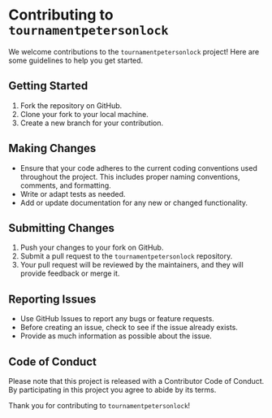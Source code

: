 # Contributing to `tournamentpetersonlock`

We welcome contributions to the `tournamentpetersonlock` project! Here are some guidelines to help you get started.

## Getting Started

1. Fork the repository on GitHub.
2. Clone your fork to your local machine.
3. Create a new branch for your contribution.

## Making Changes

- Ensure that your code adheres to the current coding conventions used throughout the project. This includes proper naming conventions, comments, and formatting.
- Write or adapt tests as needed.
- Add or update documentation for any new or changed functionality.

## Submitting Changes

1. Push your changes to your fork on GitHub.
2. Submit a pull request to the `tournamentpetersonlock` repository.
3. Your pull request will be reviewed by the maintainers, and they will provide feedback or merge it.

## Reporting Issues

- Use GitHub Issues to report any bugs or feature requests.
- Before creating an issue, check to see if the issue already exists.
- Provide as much information as possible about the issue.

## Code of Conduct

Please note that this project is released with a Contributor Code of Conduct. By participating in this project you agree to abide by its terms.

Thank you for contributing to `tournamentpetersonlock`!
